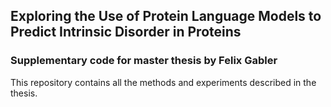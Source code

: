 ## Exploring the Use of Protein Language Models to Predict Intrinsic Disorder in Proteins
### Supplementary code for master thesis by Felix Gabler

This repository contains all the methods and experiments described in the thesis.
